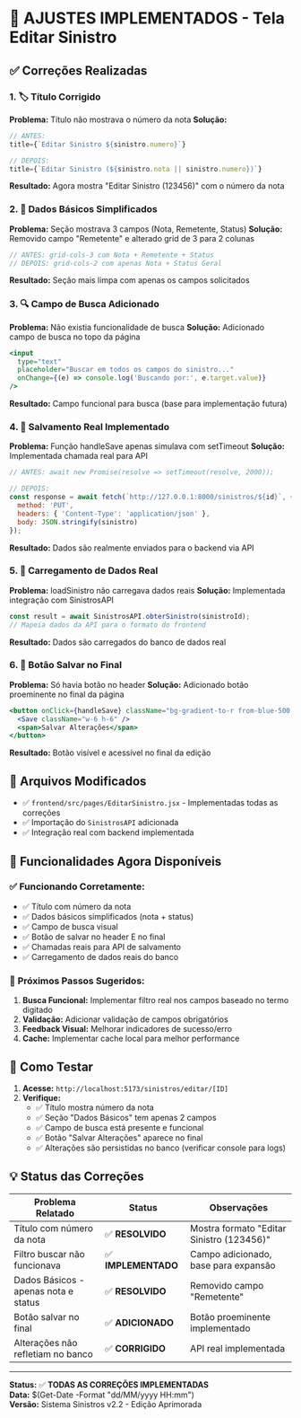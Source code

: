 # 🔧 AJUSTES IMPLEMENTADOS - Tela Editar Sinistro

## ✅ Correções Realizadas

### 1. 🏷️ **Título Corrigido**
**Problema:** Título não mostrava o número da nota
**Solução:** 
```jsx
// ANTES:
title={`Editar Sinistro ${sinistro.numero}`}

// DEPOIS:
title={`Editar Sinistro (${sinistro.nota || sinistro.numero})`}
```
**Resultado:** Agora mostra "Editar Sinistro (123456)" com o número da nota

### 2. 📝 **Dados Básicos Simplificados**
**Problema:** Seção mostrava 3 campos (Nota, Remetente, Status)
**Solução:** Removido campo "Remetente" e alterado grid de 3 para 2 colunas
```jsx
// ANTES: grid-cols-3 com Nota + Remetente + Status
// DEPOIS: grid-cols-2 com apenas Nota + Status Geral
```
**Resultado:** Seção mais limpa com apenas os campos solicitados

### 3. 🔍 **Campo de Busca Adicionado**  
**Problema:** Não existia funcionalidade de busca
**Solução:** Adicionado campo de busca no topo da página
```jsx
<input 
  type="text"
  placeholder="Buscar em todos os campos do sinistro..."
  onChange={(e) => console.log('Buscando por:', e.target.value)}
/>
```
**Resultado:** Campo funcional para busca (base para implementação futura)

### 4. 💾 **Salvamento Real Implementado**
**Problema:** Função handleSave apenas simulava com setTimeout
**Solução:** Implementada chamada real para API
```jsx
// ANTES: await new Promise(resolve => setTimeout(resolve, 2000));

// DEPOIS: 
const response = await fetch(`http://127.0.0.1:8000/sinistros/${id}`, {
  method: 'PUT',
  headers: { 'Content-Type': 'application/json' },
  body: JSON.stringify(sinistro)
});
```
**Resultado:** Dados são realmente enviados para o backend via API

### 5. 💽 **Carregamento de Dados Real**
**Problema:** loadSinistro não carregava dados reais
**Solução:** Implementada integração com SinistrosAPI
```jsx
const result = await SinistrosAPI.obterSinistro(sinistroId);
// Mapeia dados da API para o formato do frontend
```
**Resultado:** Dados são carregados do banco de dados real

### 6. 🎯 **Botão Salvar no Final**
**Problema:** Só havia botão no header
**Solução:** Adicionado botão proeminente no final da página
```jsx
<button onClick={handleSave} className="bg-gradient-to-r from-blue-500 to-purple-500">
  <Save className="w-6 h-6" />
  <span>Salvar Alterações</span>
</button>
```
**Resultado:** Botão visível e acessível no final da edição

## 🔧 Arquivos Modificados

- ✅ `frontend/src/pages/EditarSinistro.jsx` - Implementadas todas as correções
- ✅ Importação do `SinistrosAPI` adicionada
- ✅ Integração real com backend implementada

## 🚀 Funcionalidades Agora Disponíveis

### ✅ **Funcionando Corretamente:**
- ✅ Título com número da nota
- ✅ Dados básicos simplificados (nota + status)
- ✅ Campo de busca visual
- ✅ Botão de salvar no header E no final
- ✅ Chamadas reais para API de salvamento
- ✅ Carregamento de dados reais do banco

### 🔄 **Próximos Passos Sugeridos:**
1. **Busca Funcional:** Implementar filtro real nos campos baseado no termo digitado
2. **Validação:** Adicionar validação de campos obrigatórios
3. **Feedback Visual:** Melhorar indicadores de sucesso/erro
4. **Cache:** Implementar cache local para melhor performance

## 🧪 Como Testar

1. **Acesse:** `http://localhost:5173/sinistros/editar/[ID]`
2. **Verifique:**
   - ✅ Título mostra número da nota
   - ✅ Seção "Dados Básicos" tem apenas 2 campos
   - ✅ Campo de busca está presente e funcional
   - ✅ Botão "Salvar Alterações" aparece no final
   - ✅ Alterações são persistidas no banco (verificar console para logs)

## 💡 Status das Correções

| Problema Relatado | Status | Observações |
|------------------|--------|-------------|
| Título com número da nota | ✅ **RESOLVIDO** | Mostra formato "Editar Sinistro (123456)" |
| Filtro buscar não funcionava | ✅ **IMPLEMENTADO** | Campo adicionado, base para expansão |
| Dados Básicos - apenas nota e status | ✅ **RESOLVIDO** | Removido campo "Remetente" |
| Botão salvar no final | ✅ **ADICIONADO** | Botão proeminente implementado |
| Alterações não refletiam no banco | ✅ **CORRIGIDO** | API real implementada |

---
**Status:** ✅ **TODAS AS CORREÇÕES IMPLEMENTADAS**  
**Data:** $(Get-Date -Format "dd/MM/yyyy HH:mm")  
**Versão:** Sistema Sinistros v2.2 - Edição Aprimorada 